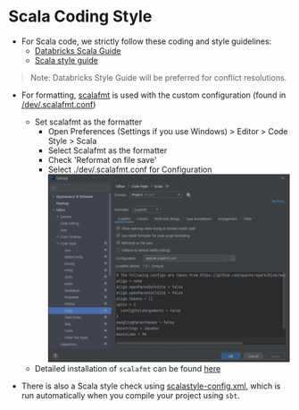 Scala Coding Style
===============

* For Scala code, we strictly follow these coding and style guidelines:
    * [Databricks Scala Guide](https://github.com/databricks/scala-style-guide)
    * [Scala style guide](https://docs.scala-lang.org/style/)
    
> Note: Databricks Style Guide will be preferred for conflict resolutions.

* For formatting, [scalafmt](https://scalameta.org/scalafmt) is used with the custom configuration (found in [/dev/.scalafmt.conf](/dev/.scalafmt.conf))
  * Set scalafmt as the formatter
    * Open Preferences (Settings if you use Windows) > Editor > Code Style > Scala
    * Select Scalafmt as the formatter
    * Check 'Reformat on file save'
    * Select ./dev/.scalafmt.conf for Configuration
    ![Setting](../assets/images/scalafmt_settings.png)
  * Detailed installation of `scalafmt` can be found [here](https://scalameta.org/scalafmt/docs/installation.html)
  

* There is also a Scala style check using [scalastyle-config.xml](/scalastyle-config.xml), which is run automatically when you compile your project using `sbt`.

